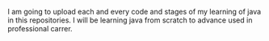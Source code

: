 I am going to upload each and every code and stages of my learning of java in this repositories. I will be learning java from scratch to advance used in professional carrer.

